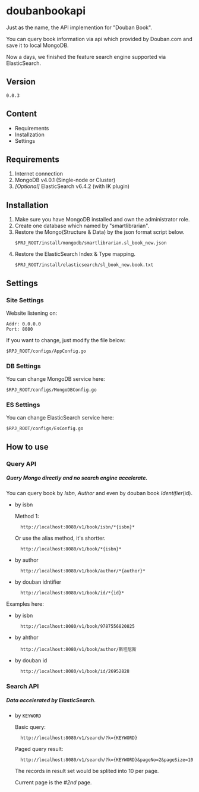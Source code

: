 # doubanbookapi
Just as the name, the API implemention for "Douban Book".

You can query book information via api which provided by Douban.com 
and save it to local MongoDB.

Now a days, we finished the feature search engine supported via ElasticSearch.

## Version
    0.0.3

## Content
* Requirements
* Installzation
* Settings

## Requirements
1. Internet connection
2. MongoDB v4.0.1 (Single-node or Cluster)
3. _[Optional]_ ElasticSearch v6.4.2 (with IK plugin)

## Installation
1. Make sure you have MongoDB installed and own the administrator role.
2. Create one database which named by "smartlibrarian".
3. Restore the Mongo(Structure & Data) by the json format script below.
    ```
    $PRJ_ROOT/install/mongodb/smartlibrarian.sl_book_new.json
    ```
4. Restore the ElasticSearch Index & Type mapping.
    ```
    $PRJ_ROOT/install/elasticsearch/sl_book_new.book.txt
    ```

## Settings

### Site Settings
Website listening on:

    Addr: 0.0.0.0
    Port: 8080
    
If you want to change, just modify the file below: 

```
$RPJ_ROOT/configs/AppConfig.go
```

### DB Settings
 
You can change MongoDB service here:

```$go
$RPJ_ROOT/configs/MongoDBConfig.go
```

### ES Settings
 
You can change ElasticSearch service here:

```$go
$RPJ_ROOT/configs/EsConfig.go
```

## How to use

### Query API 

##### Query Mongo directly and no search engine accelerate.

You can query book by *Isbn, Author* and even by douban book *Identifier*(id).

- by isbn

    Method 1:
        
        http://localhost:8080/v1/book/isbn/*{isbn}*
        
    Or use the alias method, it's shortter.
        
        http://localhost:8080/v1/book/*{isbn}*
    
- by author

        http://localhost:8080/v1/book/author/*{author}*
    
- by douban idntifier

        http://localhost:8080/v1/book/id/*{id}*


Examples here:

- by isbn
    
        http://localhost:8080/v1/book/9787556820825

- by ahthor

        http://localhost:8080/v1/book/author/斯坦尼斯

- by douban id

        http://localhost:8080/v1/book/id/26952828

### Search API

##### Data accelerated by ElasticSearch.

- by `KEYWORD`

    Basic query:
    
        http://localhost:8080/v1/search/?k={KEYWORD}
        
    Paged query result:
        
        http://localhost:8080/v1/search/?k={KEYWORD}&pageNo=2&pageSize=10
        
    The records in result set would be splited into 10 per page.
    
    Current page is the #*2nd* page.
        